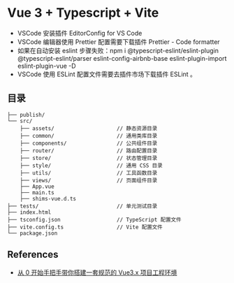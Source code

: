 # Vue 3 + Typescript + Vite

- VSCode 安装插件 EditorConfig for VS Code
- VSCode 编辑器使用 Prettier 配置需要下载插件 Prettier - Code formatter
- 如果在自动安装 eslint 步骤失败：npm i @typescript-eslint/eslint-plugin @typescript-eslint/parser eslint-config-airbnb-base eslint-plugin-import eslint-plugin-vue -D
- VSCode 使用 ESLint 配置文件需要去插件市场下载插件 ESLint 。

## 目录

```
├── publish/
└── src/
    ├── assets/                    // 静态资源目录
    ├── common/                    // 通用类库目录
    ├── components/                // 公共组件目录
    ├── router/                    // 路由配置目录
    ├── store/                     // 状态管理目录
    ├── style/                     // 通用 CSS 目录
    ├── utils/                     // 工具函数目录
    ├── views/                     // 页面组件目录
    ├── App.vue
    ├── main.ts
    ├── shims-vue.d.ts
├── tests/                         // 单元测试目录
├── index.html
├── tsconfig.json                  // TypeScript 配置文件
├── vite.config.ts                 // Vite 配置文件
└── package.json
```

## References

-   [从 0 开始手把手带你搭建一套规范的 Vue3.x 项目工程环境](https://mp.weixin.qq.com/s/4aYlFZO8Cr1OGbMMb232og)
